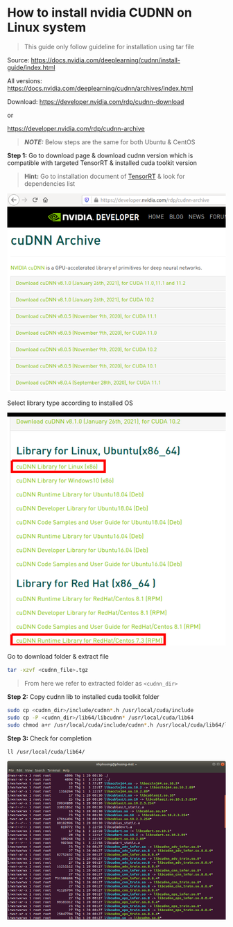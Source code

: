 # How to install nvidia CUDNN on Linux system
> This guide only follow guideline for installation using tar file

Source: https://docs.nvidia.com/deeplearning/cudnn/install-guide/index.html

All versions: https://docs.nvidia.com/deeplearning/cudnn/archives/index.html

Download: https://developer.nvidia.com/rdp/cudnn-download

or

https://developer.nvidia.com/rdp/cudnn-archive

> **_NOTE:_** Below steps are the same for both Ubuntu & CentOS

__Step 1:__ Go to download page & download cudnn version which is compatible with targeted TensorRT & installed cuda toolkit version

> **Hint:** Go to installation document of [TensorRT](../tensorRT) & look for dependencies list

![cudnn download](../images/cudnn0.png)

Select library type according to installed OS

![cudnn download](../images/cudnn1.png)

Go to download folder & extract file

```sh
tar -xzvf <cudnn_file>.tgz
```

> From here we refer to extracted folder as `<cudnn_dir>` 

__Step 2:__ Copy cudnn lib to installed cuda toolkit folder
```sh
sudo cp <cudnn_dir>/include/cudnn*.h /usr/local/cuda/include
sudo cp -P <cudnn_dir>/lib64/libcudnn* /usr/local/cuda/lib64
sudo chmod a+r /usr/local/cuda/include/cudnn*.h /usr/local/cuda/lib64/libcudnn*
```

__Step 3:__ Check for completion
```sh
ll /usr/local/cuda/lib64/
```
![cudnn installation](../images/cudnn2.png)